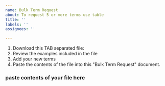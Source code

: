 ```yaml
---
name: Bulk Term Request
about: To request 5 or more terms use table
title: ''
labels: ''
assignees: ''

---
```


1. Download this TAB separated file: 
2. Review the examples included in the file
3. Add your new terms
4. Paste the contents of the file into this "Bulk Term Request" document.

### paste contents of your file here ###
